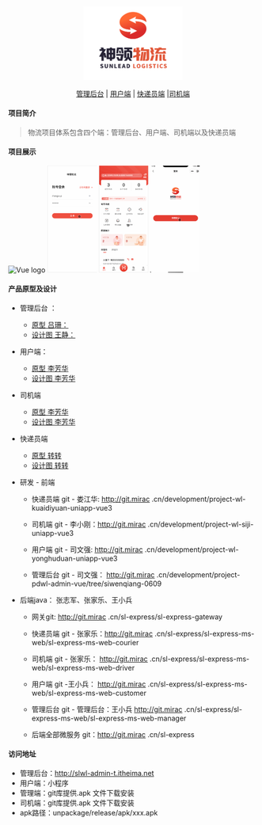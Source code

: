 <p align="center">
	<img width="200" src="./README/img/logo.png" alt="Vue logo">
</p>
<p align="center">
  <a href="./README/ADMIN.md">管理后台</a> | <a href="./README/YONGHU.md">用户端</a> | <a href="./README/KUAIDIYUAN.md">快递员端</a> |<a href="./README/SIJI.md">司机端</a>
</p>

#### 项目简介
> 物流项目体系包含四个端：管理后台、用户端、司机端以及快递员端

#### 项目展示
<img width="406" src="./README/img/admin.gif" alt="Vue logo">
<img width="100" src="./README/img/siji.gif" alt="Vue logo">
<img width="100" src="./README/img/kuaidiyuan.gif" alt="Vue logo">
<img width="100" src="./README/img/yonghuduan.gif" alt="Vue logo">

#### 产品原型及设计

- 管理后台 ：
	- [原型 吕珊：](https://codesign.qq.com/s/QmlyZwQxAQ9WRA1/preview/prototype/XMx86jzWVE9brz3)
	- [设计图 王静：](https://codesign.qq.com/s/QmlyZwQxAQ9WRA1/JMwy0bRnNRq0O6L/inspect)

- 用户端：
	- [原型 李芳华](https://codesign.qq.com/app/design/zm5q0XPwgM0RBb6/axure/O6ym7ZRM8K0AYED)
	- [设计图 李芳华](https://codesign.qq.com/s/gRxnjPPr4EjLmqr/18zdZAgr4WM9nRK/inspect)
- 司机端
	- [原型 李芳华](https://codesign.qq.com/s/7VXl9Obbb8j8WRA/preview/prototype/3JG2mj7B74ZVKdM)
	- [设计图 李芳华](https://codesign.qq.com/s/7VXl9Obbb8j8WRA/zKaDZdEGYokj2GP/inspect)
- 快递员端  
	- [原型 转转](https://codesign.qq.com/app/design/1JyMjoK6MJjLbAV/axure/qwKrMZeQxLZk1md)
	- [设计图 转转](https://codesign.qq.com/app/design/1JyMjoK6MJjLbAV/board)

	
- 研发 - 前端
	- 快递员端 git - 娄江华: http://git.mirac .cn/development/project-wl-kuaidiyuan-uniapp-vue3
	
	- 司机端 git - 李小刚：http://git.mirac .cn/development/project-wl-siji-uniapp-vue3
	
	- 用户端 git - 司文强: http://git.mirac .cn/development/project-wl-yonghuduan-uniapp-vue3
	
	- 管理后台 git - 司文强： http://git.mirac .cn/development/project-pdwl-admin-vue/tree/siwenqiang-0609
- 后端java： 张志军、张家乐、王小兵
	- 网关git: http://git.mirac .cn/sl-express/sl-express-gateway

	- 快递员端 git - 张家乐：http://git.mirac .cn/sl-express/sl-express-ms-web/sl-express-ms-web-courier

	- 司机端 git - 张家乐： http://git.mirac .cn/sl-express/sl-express-ms-web/sl-express-ms-web-driver

	- 用户端 git -王小兵： http://git.mirac .cn/sl-express/sl-express-ms-web/sl-express-ms-web-customer

	- 管理后台 git - 管理后台：王小兵 http://git.mirac .cn/sl-express/sl-express-ms-web/sl-express-ms-web-manager

	- 后端全部微服务 git：http://git.mirac .cn/sl-express

#### 访问地址
- 管理后台：http://slwl-admin-t.itheima.net
- 用户端：小程序
- 管理端：git库提供.apk 文件下载安装
- 司机端：git库提供.apk 文件下载安装
- apk路径：unpackage/release/apk/xxx.apk

